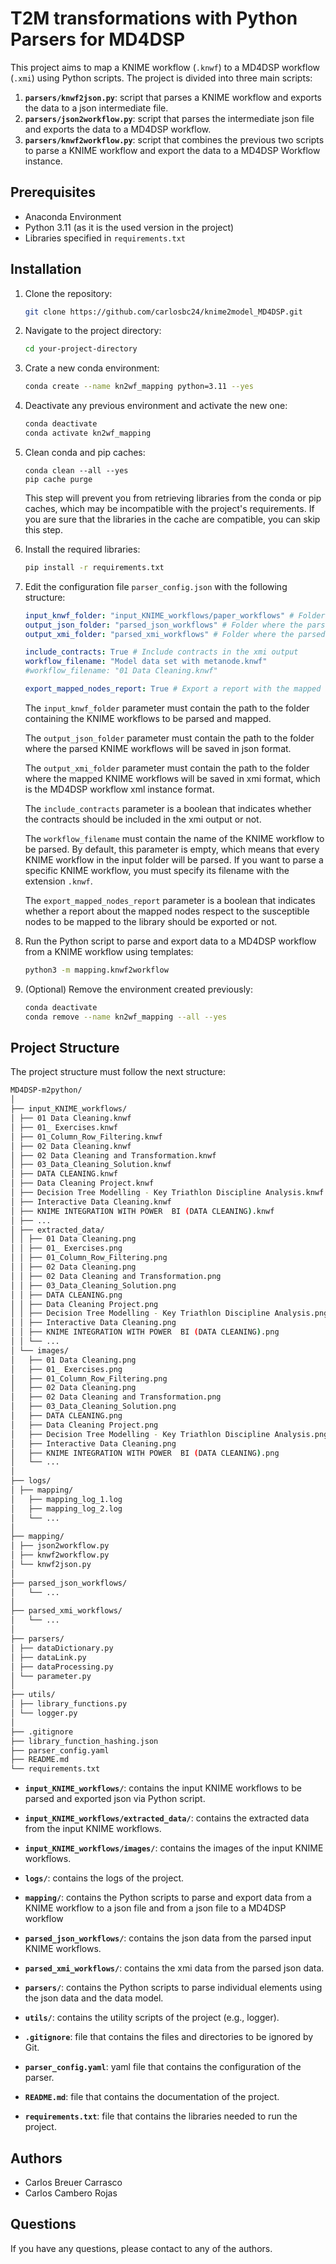 # T2M transformations with Python Parsers for MD4DSP

This project aims to map a KNIME workflow (`.knwf`) to a MD4DSP workflow (`.xmi`) using Python scripts. The project is divided into three main scripts:

1. **`parsers/knwf2json.py`**: script that parses a KNIME workflow and exports the data to a json intermediate file.
2. **`parsers/json2workflow.py`**: script that parses the intermediate json file and exports the data to a MD4DSP workflow.
3. **`parsers/knwf2workflow.py`**: script that combines the previous two scripts to parse a KNIME workflow and export the data to a MD4DSP Workflow instance.
## Prerequisites

- Anaconda Environment
- Python 3.11 (as it is the used version in the project)
- Libraries specified in `requirements.txt`

## Installation

1. Clone the repository:
   ```bash
   git clone https://github.com/carlosbc24/knime2model_MD4DSP.git
    ```

2. Navigate to the project directory:
    ```bash
    cd your-project-directory
    ```
   
3. Crate a new conda environment:
   ```bash
   conda create --name kn2wf_mapping python=3.11 --yes
   ```
   
4. Deactivate any previous environment and activate the new one:
    ```bash
    conda deactivate
    conda activate kn2wf_mapping
    ```

5. Clean conda and pip caches:
    ```shell
    conda clean --all --yes
    pip cache purge
    ```
   This step will prevent you from retrieving libraries from the conda or pip caches, which may be incompatible with
   the project's requirements. If you are sure that the libraries in the cache are compatible, you can skip this step.

6. Install the required libraries:
   ```bash
   pip install -r requirements.txt
   ```
   
7. Edit the configuration file `parser_config.json` with the following structure:
   ```yaml
   input_knwf_folder: "input_KNIME_workflows/paper_workflows" # Folder containing the selected KNIME workflows
   output_json_folder: "parsed_json_workflows" # Folder where the parsed KNIME workflows will be saved
   output_xmi_folder: "parsed_xmi_workflows" # Folder where the parsed KNIME workflows will be saved
   
   include_contracts: True # Include contracts in the xmi output
   workflow_filename: "Model data set with metanode.knwf"
   #workflow_filename: "01 Data Cleaning.knwf"
   
   export_mapped_nodes_report: True # Export a report with the mapped nodes percentage
   ```
   
    The `input_knwf_folder` parameter must contain the path to the folder containing the KNIME workflows to be parsed and mapped.

    The `output_json_folder` parameter must contain the path to the folder where the parsed KNIME workflows will be saved in json format.

    The `output_xmi_folder` parameter must contain the path to the folder where the mapped KNIME workflows will be saved in xmi format, which is the MD4DSP workflow xml instance format.

   The `include_contracts` parameter is a boolean that indicates whether the contracts should be included in the xmi output or not.

   The `workflow_filename` must contain the name of the KNIME workflow to be parsed. By default, this parameter is empty,
   which means that every KNIME workflow in the input folder will be parsed. If you want to parse a specific KNIME 
   workflow, you must specify its filename with the extension `.knwf`.

    The `export_mapped_nodes_report` parameter is a boolean that indicates whether a report about the mapped nodes respect to the susceptible nodes to be mapped to the library should be exported or not.
   
8. Run the Python script to parse and export data to a MD4DSP workflow from a KNIME workflow using templates:
    ```bash
    python3 -m mapping.knwf2workflow
    ```

9. (Optional) Remove the environment created previously:
   ```bash
   conda deactivate
   conda remove --name kn2wf_mapping --all --yes
   ```

## Project Structure

The project structure must follow the next structure:

```bash
MD4DSP-m2python/
│
├── input_KNIME_workflows/
│ ├── 01 Data Cleaning.knwf
│ ├── 01_ Exercises.knwf
│ ├── 01_Column_Row_Filtering.knwf
│ ├── 02 Data Cleaning.knwf
│ ├── 02 Data Cleaning and Transformation.knwf
│ ├── 03_Data_Cleaning_Solution.knwf
│ ├── DATA CLEANING.knwf
│ ├── Data Cleaning Project.knwf
│ ├── Decision Tree Modelling - Key Triathlon Discipline Analysis.knwf
│ ├── Interactive Data Cleaning.knwf
│ ├── KNIME INTEGRATION WITH POWER  BI (DATA CLEANING).knwf
│ ├── ...
│ ├── extracted_data/
│ │ ├── 01 Data Cleaning.png
│ │ ├── 01_ Exercises.png
│ │ ├── 01_Column_Row_Filtering.png
│ │ ├── 02 Data Cleaning.png
│ │ ├── 02 Data Cleaning and Transformation.png
│ │ ├── 03_Data_Cleaning_Solution.png
│ │ ├── DATA CLEANING.png
│ │ ├── Data Cleaning Project.png
│ │ ├── Decision Tree Modelling - Key Triathlon Discipline Analysis.png
│ │ ├── Interactive Data Cleaning.png
│ │ ├── KNIME INTEGRATION WITH POWER  BI (DATA CLEANING).png
│ │ └── ...
│ └── images/
│   ├── 01 Data Cleaning.png
│   ├── 01_ Exercises.png
│   ├── 01_Column_Row_Filtering.png
│   ├── 02 Data Cleaning.png
│   ├── 02 Data Cleaning and Transformation.png
│   ├── 03_Data_Cleaning_Solution.png
│   ├── DATA CLEANING.png
│   ├── Data Cleaning Project.png
│   ├── Decision Tree Modelling - Key Triathlon Discipline Analysis.png
│   ├── Interactive Data Cleaning.png
│   ├── KNIME INTEGRATION WITH POWER  BI (DATA CLEANING).png
│   └── ...
│
├── logs/
│ ├── mapping/
│   ├── mapping_log_1.log
│   ├── mapping_log_2.log
│   └── ...
│
├── mapping/
│ ├── json2workflow.py
│ ├── knwf2workflow.py
│ └── knwf2json.py
│
├── parsed_json_workflows/
│   └── ...
│
├── parsed_xmi_workflows/
│   └── ...
│
├── parsers/
│ ├── dataDictionary.py
│ ├── dataLink.py
│ ├── dataProcessing.py
│ └── parameter.py
│
├── utils/
│ ├── library_functions.py
│ └── logger.py
│
├── .gitignore
├── library_function_hashing.json
├── parser_config.yaml
├── README.md
└── requirements.txt
```


- **`input_KNIME_workflows/`**: contains the input KNIME workflows to be parsed and exported json via Python script.


- **`input_KNIME_workflows/extracted_data/`**: contains the extracted data from the input KNIME workflows.


- **`input_KNIME_workflows/images/`**: contains the images of the input KNIME workflows.


- **`logs/`**: contains the logs of the project.


- **`mapping/`**: contains the Python scripts to parse and export data from a KNIME workflow to a json 
  file 
  and from a json file to a MD4DSP workflow


- **`parsed_json_workflows/`**: contains the json data from the parsed input KNIME workflows.


- **`parsed_xmi_workflows/`**: contains the xmi data from the parsed json data.


- **`parsers/`**: contains the Python scripts to parse individual elements using the json data and the data model.


- **`utils/`**: contains the utility scripts of the project (e.g., logger).


- **`.gitignore`**: file that contains the files and directories to be ignored by Git.


- **`parser_config.yaml`**: yaml file that contains the configuration of the parser.


- **`README.md`**: file that contains the documentation of the project.
  

- **`requirements.txt`**: file that contains the libraries needed to run the project.

## Authors
- Carlos Breuer Carrasco
- Carlos Cambero Rojas

## Questions
If you have any questions, please contact to any of the authors.

